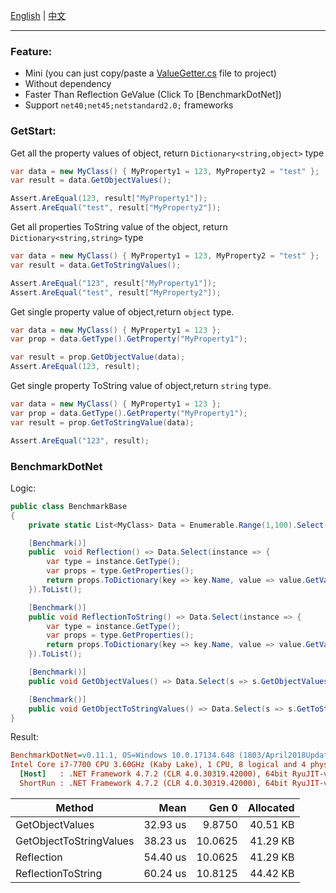 ﻿

[English](Readme.md) | [中文](Readme_zh-cn.md) 


---

### Feature:
- Mini (you can just copy/paste a [ValueGetter.cs](ValueGetter/ValueGetter.cs) file to project)
- Without dependency
- Faster Than Reflection GeValue (Click To [BenchmarkDotNet])
- Support `net40;net45;netstandard2.0;` frameworks

### GetStart:

Get all the property values of object, return `Dictionary<string,object>` type
```C#
var data = new MyClass() { MyProperty1 = 123, MyProperty2 = "test" };
var result = data.GetObjectValues();

Assert.AreEqual(123, result["MyProperty1"]);
Assert.AreEqual("test", result["MyProperty2"]);
```

Get all properties ToString value of the object, return `Dictionary<string,string>` type
```C#
var data = new MyClass() { MyProperty1 = 123, MyProperty2 = "test" };
var result = data.GetToStringValues();

Assert.AreEqual("123", result["MyProperty1"]);
Assert.AreEqual("test", result["MyProperty2"]);
```

Get single property value of object,return `object` type.
```C#
var data = new MyClass() { MyProperty1 = 123 };
var prop = data.GetType().GetProperty("MyProperty1");

var result = prop.GetObjectValue(data);
Assert.AreEqual(123, result);
```

Get single property ToString value of object,return `string` type.
```C#
var data = new MyClass() { MyProperty1 = 123 };
var prop = data.GetType().GetProperty("MyProperty1");
var result = prop.GetToStringValue(data);

Assert.AreEqual("123", result);
```


### BenchmarkDotNet 

Logic:
```C#
public class BenchmarkBase
{
    private static List<MyClass> Data = Enumerable.Range(1,100).Select(s=>new MyClass() { MyProperty1 = 123, MyProperty2 = "test" }).ToList();

    [Benchmark()]
    public  void Reflection() => Data.Select(instance => {
        var type = instance.GetType();
        var props = type.GetProperties();
        return props.ToDictionary(key => key.Name, value => value.GetValue(instance));
    }).ToList();

    [Benchmark()]
    public void ReflectionToString() => Data.Select(instance => {
        var type = instance.GetType();
        var props = type.GetProperties();
        return props.ToDictionary(key => key.Name, value => value.GetValue(instance).ToString());
    }).ToList();

    [Benchmark()]
    public void GetObjectValues() => Data.Select(s => s.GetObjectValues()).ToList();

    [Benchmark()]
    public void GetObjectToStringValues() => Data.Select(s => s.GetToStringValues()).ToList();
}
```

Result:

``` ini
BenchmarkDotNet=v0.11.1, OS=Windows 10.0.17134.648 (1803/April2018Update/Redstone4)
Intel Core i7-7700 CPU 3.60GHz (Kaby Lake), 1 CPU, 8 logical and 4 physical cores
  [Host]   : .NET Framework 4.7.2 (CLR 4.0.30319.42000), 64bit RyuJIT-v4.7.3362.0
  ShortRun : .NET Framework 4.7.2 (CLR 4.0.30319.42000), 64bit RyuJIT-v4.7.3362.0
```
|                  Method |     Mean |   Gen 0 | Allocated |
|------------------------ |---------:|--------:|----------:|
|         GetObjectValues | 32.93 us |  9.8750 |  40.51 KB |
| GetObjectToStringValues | 38.23 us | 10.0625 |  41.29 KB |
|              Reflection | 54.40 us | 10.0625 |  41.29 KB |
|      ReflectionToString | 60.24 us | 10.8125 |  44.42 KB |